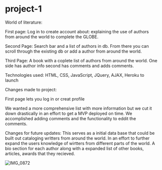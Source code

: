 # project-1

World of literature:

First page: Log in to create account 
about: explaining the use of authors from around the world to 
complete the GLOBE.

Second Page: Search bar and a list of authors in db. From there you can 
scroll through the existing db or add a author from around the world.

Third Page: A book with a coplete list of authors from around the world. 
One side has author info second has comments and adds comments.

Technologies used: HTML, CSS, JavaScript, JQuery, AJAX, Heroku to launch 

Changes made to project:

First page lets you log in or creat profile

We wanted a more comprehensive list with more information but we cut it down 
drastically in an effort to get a MVP deployed on time.  We accomplished adding 
comments and the functionality to eddit the comments.

Changes for future updates:  This serves as a initial data base that could be built out
cataloging writters from around the world.  In an effort to further expand the users knowledge 
of wirtters from different parts of the world. A bio section for each author along
with a expanded list of other books, articles, awards that they recieved. 



![IMG_0872](https://user-images.githubusercontent.com/49975993/61973271-8d2df580-af98-11e9-8378-99aa3813d3d1.jpg)
